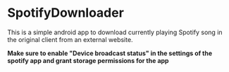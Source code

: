 # SpotifyDownloader

This is a simple android app to download currently playing Spotify song in the original client from an external website.

**Make sure to enable "Device broadcast status" in the settings of the spotify app and grant storage permissions for the app**
